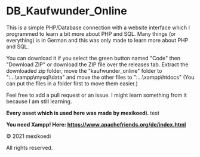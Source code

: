 # DB_Kaufwunder_Online
This is a simple PHP/Database connection with a website interface which I programmed to learn a bit more about PHP and SQL. Many things (or everything) is in German and this was only made to learn more about PHP and SQL.

You can download it if you select the green button named "Code" then "Download ZIP" or download the ZIP file over the releases tab. Extract the downloaded zip folder, move the "kaufwunder_online" folder to "<Your drive>:...\xampp\mysql\data" and move the other files to "<Your drive>:...\xampp\htdocs" (You can put the files in a folder first to move them easier.)

  
Feel free to add a pull request or an issue. I might learn something from it because I am still learning.  
  
  
**Every asset which is used here was made by mexikoedi.** test

  
**You need Xampp! Here: https://www.apachefriends.org/de/index.html**

© 2021 mexikoedi

All rights reserved.
